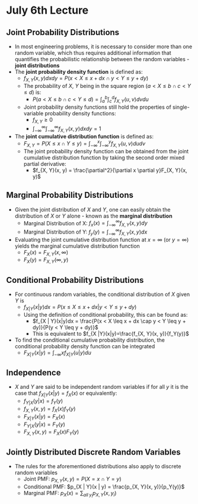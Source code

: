 # July 6th Lecture
## Joint Probability Distributions
- In most engineering problems, it is necessary to consider more than one random variable, which thus requires additional information that quantifies the probabilistic relationship between the random variables - **joint distributions**
- The **joint probability density function** is defined as:
    - $f_{X, Y}(x, y)dxdy=P(x < X \leq x + dx \cap y < Y \leq y + dy)$
    - The probability of $X$, $Y$ being in the square region $(a < X \leq b \cap c < Y \leq d)$ is:
        - $P(a < X \leq b \cap c < Y \leq d) = \int_a^b \int_c^d f_{X,Y}(u, v)dvdu$
    - Joint probability density functions still hold the properties of single-variable probability density functions:
        - $f_{X, Y} \geq 0$
        - $\int_{-\infty}^{\infty} \int_{-\infty}^{\infty} f_{X, Y}(x, y)dxdy = 1$
- The **joint cumulative distribution function** is defined as:
    - $F_{X, Y} = P(X \leq x \cap Y \leq y) = \int_{-\infty}^{x} \int_{-\infty}^{y} f_{X, Y}(u, v)dudv$
    - The joint probability density function can be obtained from the joint cumulative distribution function by taking the second order mixed partial derivative:
        - $f_{X, Y}(x, y) = \frac{\partial^2}{\partial x \partial y}F_{X, Y}(x, y)$
## Marginal Probability Distributions
- Given the joint distribution of $X$ and $Y$, one can easily obtain the distribution of $X$ or $Y$ alone - known as the **marginal distribution**
    - Marginal Distribution of X: $f_x(x) = \int_{-\infty}^{\infty}f_{X, Y}(x, y)dy$
    - Marginal Distribution of Y: $f_y(y) = \int_{-\infty}^{\infty}f_{X, Y}(x, y)dx$
- Evaluating the joint cumulative distribution function at $x = \infty$ (or $y = \infty$) yields the marginal cumulative distribution function
    - $F_X(x) = F_{X, Y}(x, \infty)$
    - $F_X(y) = F_{X, Y}(\infty, y)$
## Conditional Probability Distributions
- For continuous random variables, the conditional distribution of $X$ given $Y$ is
    - $f_{X | Y}(x|y)dx = P(x \leq X \leq x + dx | y < Y \leq y + dy)$
    - Using the definition of conditional probability, this can be found as: 
        - $f_{X | Y}(x|y)dx = \frac{P(x < X \leq x + dx \cap y < Y \leq y + dy)}{P(y < Y \leq y + dy)}$
        - This is equivalent to $f_{X |Y}(x|y)=\frac{f_{X, Y}(x, y)}{f_Y(y)}$
- To find the conditional cumulative probability distribution, the conditional probability density function can be integrated
    - $F_{X|Y}(x | y) = \int_{-\infty}{x}f_{X|Y}(u|y)du$
## Independence
- $X$ and $Y$ are said to be independent random variables if for all $y$ it is the case that $f_{X|Y}(x|y) = f_X(x)$ or equivalently:
    - $f_{Y|X}(y|x) = f_Y(y)$
    - $f_{X, Y}(x, y) = f_X(x)f_Y(y)$
    - $F_{X|Y}(x|y) = F_X(x)$
    - $F_{Y|X}(y|x) = F_Y(y)$
    - $F_{X, Y}(x, y) = F_X(x)F_Y(y)$
## Jointly Distributed Discrete Random Variables
- The rules for the aforementioned distributions also apply to discrete random variables
    - Joint PMF: $p_{X, Y}(x, y) = P(X = x \cap Y = y)$
    - Conditional PMF: $p_{X | Y}(x | y) = \frac{p_{X, Y}(x, y)}{p_Y(y)}$
    - Marginal PMF: $p_X(x) = \sum_{all \; y_i}p_{X, Y}(x, y_i)$ 